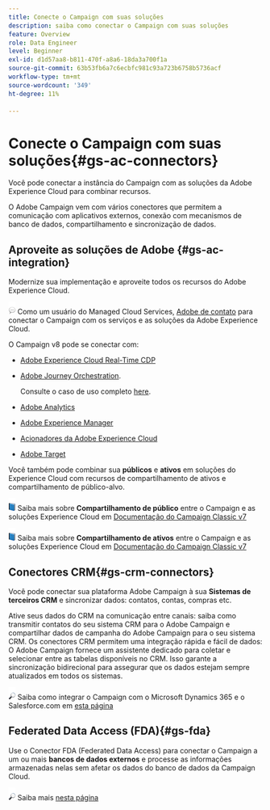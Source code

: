 ```yaml
---
title: Conecte o Campaign com suas soluções
description: saiba como conectar o Campaign com suas soluções
feature: Overview
role: Data Engineer
level: Beginner
exl-id: d1d57aa8-b811-470f-a8a6-18da3a700f1a
source-git-commit: 63b53fb6a7c6ecbfc981c93a723b6758b5736acf
workflow-type: tm+mt
source-wordcount: '349'
ht-degree: 11%

---
```


# Conecte o Campaign com suas soluções{#gs-ac-connectors}

Você pode conectar a instância do Campaign com as soluções da Adobe Experience Cloud para combinar recursos.

O Adobe Campaign vem com vários conectores que permitem a comunicação com aplicativos externos, conexão com mecanismos de banco de dados, compartilhamento e sincronização de dados.

## Aproveite as soluções de Adobe {#gs-ac-integration}

Modernize sua implementação e aproveite todos os recursos do Adobe Experience Cloud.

![](../assets/do-not-localize/speech.png)  Como um usuário do Managed Cloud Services, [Adobe de contato](../start/campaign-faq.md#support) para conectar o Campaign com os serviços e as soluções da Adobe Experience Cloud.

O Campaign v8 pode se conectar com:


* [Adobe Experience Cloud Real-Time CDP](../connect/ac-rtcdp.md)
* [Adobe Journey Orchestration](https://experienceleague.adobe.com/docs/journeys/using/action-journeys/acc-action.html?lang=en).

   Consulte o caso de uso completo [here](https://experienceleague.adobe.com/docs/journeys/using/use-cases-journeys/campaign-classic-use-case.html?lang=pt-BR).

* [Adobe Analytics](../connect/ac-aa.md)
* [Adobe Experience Manager](../connect/ac-aem.md)
* [Acionadores da Adobe Experience Cloud](../connect/ac-triggers.md)
* [Adobe Target](../connect/ac-at.md)

Você também pode combinar sua **públicos** e **ativos** em soluções do Experience Cloud com recursos de compartilhamento de ativos e compartilhamento de público-alvo.

![](../assets/do-not-localize/book.png) Saiba mais sobre **Compartilhamento de público** entre o Campaign e as soluções Experience Cloud em [Documentação do Campaign Classic v7](https://experienceleague.adobe.com/docs/campaign-classic/using/integrating-with-adobe-experience-cloud/audience-sharing/sharing-audiences-with-adobe-experience-cloud.html?lang=en#integrating-with-adobe-experience-cloud)

![](../assets/do-not-localize/book.png) Saiba mais sobre **Compartilhamento de ativos** entre o Campaign e as soluções Experience Cloud em [Documentação do Campaign Classic v7](https://experienceleague.adobe.com/docs/campaign-classic/using/integrating-with-adobe-experience-cloud/asset-sharing/sharing-assets-with-adobe-experience-cloud.html?lang=en#integrating-with-adobe-experience-cloud)

## Conectores CRM{#gs-crm-connectors}

Você pode conectar sua plataforma Adobe Campaign à sua **Sistemas de terceiros CRM** e sincronizar dados: contatos, contas, compras etc.

Ative seus dados do CRM na comunicação entre canais: saiba como transmitir contatos do seu sistema CRM para o Adobe Campaign e compartilhar dados de campanha do Adobe Campaign para o seu sistema CRM.
Os conectores CRM permitem uma integração rápida e fácil de dados: O Adobe Campaign fornece um assistente dedicado para coletar e selecionar entre as tabelas disponíveis no CRM. Isso garante a sincronização bidirecional para assegurar que os dados estejam sempre atualizados em todos os sistemas.

![](../assets/do-not-localize/glass.png) Saiba como integrar o Campaign com o Microsoft Dynamics 365 e o Salesforce.com em [esta página](crm.md)

## Federated Data Access (FDA){#gs-fda}

Use o Conector FDA (Federated Data Access) para conectar o Campaign a um ou mais **bancos de dados externos** e processe as informações armazenadas nelas sem afetar os dados do banco de dados da Campaign Cloud.

![](../assets/do-not-localize/glass.png) Saiba mais [nesta página](fda.md)


<!-- 
 ## Integrate with social media

Use the **Managing social networks (Social Marketing)** option to interact with customers and prospects via Twitter.

* Send messages - Use Adobe Campaign Social Marketing to send messages on Twitter. Adobe Campaign lets you post messages directly to your twitter account. You can also send direct messages to all your followers.

* Collect new contacts - Adobe Campaign Social Marketing also makes it easy to acquire new contacts via Facebook: contact users and ask them if they want to share their profile information. If they accept, Adobe Campaign automatically recovers the data, which enables you to carry out targeting campaigns and, when possible, to implement cross-channel strategies.

![](../assets/do-not-localize/glass.png) Learn how to set up and use Campaign Social Marketing in [this section](../connect/ac-tw.md) -->